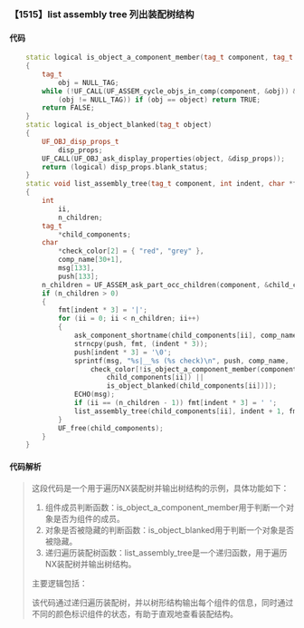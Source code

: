 ### 【1515】list assembly tree 列出装配树结构

#### 代码

```cpp
    static logical is_object_a_component_member(tag_t component, tag_t object)  
    {  
        tag_t  
            obj = NULL_TAG;  
        while (!UF_CALL(UF_ASSEM_cycle_objs_in_comp(component, &obj)) &&  
            (obj != NULL_TAG)) if (obj == object) return TRUE;  
        return FALSE;  
    }  
    static logical is_object_blanked(tag_t object)  
    {  
        UF_OBJ_disp_props_t  
            disp_props;  
        UF_CALL(UF_OBJ_ask_display_properties(object, &disp_props));  
        return (logical) disp_props.blank_status;  
    }  
    static void list_assembly_tree(tag_t component, int indent, char *fmt)  
    {  
        int  
            ii,  
            n_children;  
        tag_t  
            *child_components;  
        char  
            *check_color[2] = { "red", "grey" },  
            comp_name[30+1],  
            msg[133],  
            push[133];  
        n_children = UF_ASSEM_ask_part_occ_children(component, &child_components);  
        if (n_children > 0)  
        {  
            fmt[indent * 3] = '|';  
            for (ii = 0; ii < n_children; ii++)  
            {  
                ask_component_shortname(child_components[ii], comp_name);  
                strncpy(push, fmt, (indent * 3));  
                push[indent * 3] = '\0';  
                sprintf(msg, "%s|__%s (%s check)\n", push, comp_name,  
                    check_color[!is_object_a_component_member(component,  
                        child_components[ii]) ||  
                        is_object_blanked(child_components[ii])]);  
                ECHO(msg);  
                if (ii == (n_children - 1)) fmt[indent * 3] = ' ';  
                list_assembly_tree(child_components[ii], indent + 1, fmt);  
            }  
            UF_free(child_components);  
        }  
    }

```

#### 代码解析

> 这段代码是一个用于遍历NX装配树并输出树结构的示例，具体功能如下：
>
> 1. 组件成员判断函数：is_object_a_component_member用于判断一个对象是否为组件的成员。
> 2. 对象是否被隐藏的判断函数：is_object_blanked用于判断一个对象是否被隐藏。
> 3. 递归遍历装配树函数：list_assembly_tree是一个递归函数，用于遍历NX装配树并输出树结构。
>
> 主要逻辑包括：
>
> 该代码通过递归遍历装配树，并以树形结构输出每个组件的信息，同时通过不同的颜色标识组件的状态，有助于直观地查看装配结构。
>
